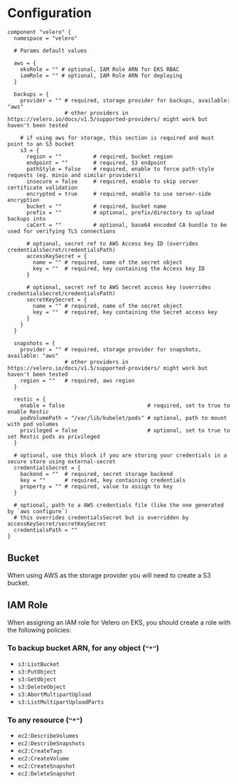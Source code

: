 # Configuration

```hcl
component "velero" {
  namespace = "velero"

  # Params default values

  aws = {
    eksRole = "" # optional, IAM Role ARN for EKS RBAC
    iamRole = "" # optional, IAM Role ARN for deploying
  }

  backups = {
    provider = "" # required, storage provider for backups, available: "aws"
                  # other providers in https://velero.io/docs/v1.5/supported-providers/ might work but haven't been tested

    # if using aws for storage, this section is required and must point to an S3 bucket
    s3 = {
      region = ""          # required, bucket region
      endpoint = ""        # required, S3 endpoint
      pathStyle = false    # required, enable to force path-style requests (eg. minio and similar providers)
      insecure = false     # required, enable to skip server certificate validation
      encrypted = true     # required, enable to use server-side encryption
      bucket = ""          # required, bucket name
      prefix = ""          # optional, prefix/directory to upload backups into
      caCert = ""          # optional, base64 encoded CA bundle to be used for verifying TLS connections

      # optional, secret ref to AWS Access key ID (overrides credentialsSecret/credentialsPath)
      accessKeySecret = {
        name = "" # required, name of the secret object
        key = ""  # required, key containing the Access key ID
      }

      # optional, secret ref to AWS Secret access key (overrides credentialsSecret/credentialsPath)
      secretKeySecret = {
        name = "" # required, name of the secret object
        key = ""  # required, key containing the Secret access key
      }
    }
  }

  snapshots = {
    provider = "" # required, storage provider for snapshots, available: "aws"
                  # other providers in https://velero.io/docs/v1.5/supported-providers/ might work but haven't been tested
    region = ""   # required, aws region
  }

  restic = {
    enable = false                          # required, set to true to enable Restic
    podVolumePath = "/var/lib/kubelet/pods" # optional, path to mount with pod volumes
    privileged = false                      # optional, set to true to set Restic pods as privileged
  }

  # optional, use this block if you are storing your credentials in a secure store using external-secret
  credentialsSecret = {
    backend = ""  # required, secret storage backend
    key = ""      # required, key containing credentials
    property = "" # required, value to assign to key
  }

  # optional, path to a AWS credentials file (like the one generated by `aws configure`)
  # this overrides credentialsSecret but is overridden by accessKeySecret/secretKeySecret
  credentialsPath = ""
}
```

## Bucket

When using AWS as the storage provider you will need to create a S3 bucket.

## IAM Role

When assigning an IAM role for Velero on EKS, you should create a role with the following policies:

### To backup bucket ARN, for any object (`"*"`)

- `s3:ListBucket`
- `s3:PutObject`
- `s3:GetObject`
- `s3:DeleteObject`
- `s3:AbortMultipartUpload`
- `s3:ListMultipartUploadParts`

### To any resource (`"*"`)

- `ec2:DescribeVolumes`
- `ec2:DescribeSnapshots`
- `ec2:CreateTags`
- `ec2:CreateVolume`
- `ec2:CreateSnapshot`
- `ec2:DeleteSnapshot`
